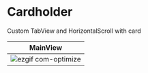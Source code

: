 # Cardholder
 Custom TabView and HorizontalScroll with card
 
 | MainView  |
| ------------- |
| ![ezgif com-optimize](https://github.com/dsm5e/Cardholder/assets/88927934/19f1ff45-174c-47bd-ab24-a302d1369ef0) |



